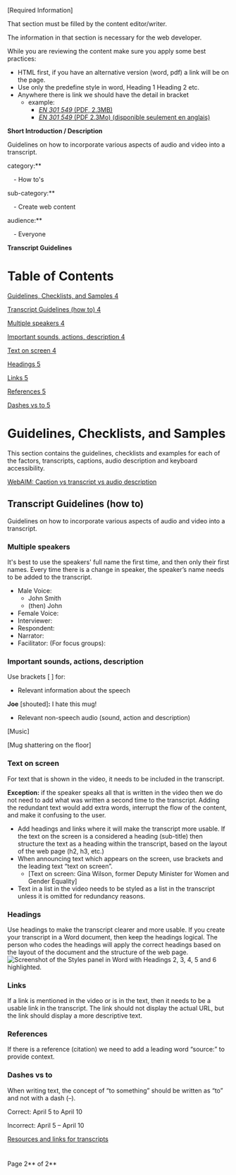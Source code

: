 ﻿

[Required Information]

That section must be filled by the content editor/writer.

The information in that section is necessary for the web developer.

While you are reviewing the content make sure you apply some best practices:

- HTML first, if you have an alternative version (word, pdf) a link will be on the page.
- Use only the <a name="_int_uked1wyz"></a>predefine style in <a name="_int_0fljzrjx"></a>word, Heading 1 Heading 2 etc.
- Anywhere there is link we should have the detail in bracket
  - example:
    - [*EN 301 549* (PDF, 2.3MB)](https://www.etsi.org/deliver/etsi_en/301500_301599/301549/03.02.01_60/en_301549v030201p.pdf)
    - [*EN 301 549* (PDF 2.3Mo) (disponible seulement en anglais)](https://www.etsi.org/deliver/etsi_en/301500_301599/301549/03.02.01_60/en_301549v030201p.pdf)

**Short Introduction / Description** 

Guidelines on how to incorporate various aspects of audio and video into a transcript.

category:** 

`  `- How to's 

sub-category:** 

`  `- Create web content 

audience:** 

`  `- Everyone 



**Transcript Guidelines** 


# **Table of Contents**
[Guidelines, Checklists, and Samples	4](#_toc141281508)

[Transcript Guidelines (how to)	4](#_toc141281509)

[Multiple speakers	4](#_toc141281510)

[Important sounds, actions, description	4](#_toc141281511)

[Text on screen	4](#_toc141281512)

[Headings	5](#_toc141281513)

[Links	5](#_toc141281514)

[References	5](#_toc141281515)

[Dashes vs to	5](#_toc141281516)





# <a name="_toc141281508"></a>**Guidelines, Checklists, and Samples**
This section contains the guidelines, checklists and examples for each of the factors, transcripts, captions, audio description and keyboard accessibility.

[WebAIM: Caption vs transcript vs audio description](https://webaim.org/techniques/captions/)
## <a name="_transcript_guidelines_(how"></a><a name="_hlk141281505"></a><a name="_toc141281509"></a>**Transcript Guidelines (how to)**
Guidelines on how to incorporate various aspects of audio and video into a transcript.
### <a name="_toc141281510"></a>**Multiple speakers**
It's best to use the speakers' full name the first time, and then only their first names. Every time there is a change in speaker, the speaker’s name needs to be added to the transcript.

- Male Voice:
  - John Smith
  - (then) John
- Female Voice:
- Interviewer:
- Respondent:
- Narrator:
- Facilitator: (For focus groups):
### <a name="_toc141281511"></a>**Important sounds, actions, description**
Use brackets <a name="_int_jsrb1qpd"></a>[ ] for:

- Relevant information about the speech

**Joe** [shouted]**:** I hate this mug! 

- Relevant non-speech audio (sound, action and description)

[Music]

[Mug shattering on the floor]
### <a name="_toc141281512"></a>**Text on screen**
For text that is shown in the video, it needs to be included in the transcript.

**Exception:** if the speaker speaks all that is written in the video then we do not need to add what was written a second time to the transcript. Adding the redundant text would add extra words, interrupt the flow of the content, and make it confusing to the user.

- Add headings and links where it will make the transcript more usable. If the text on the screen is a considered a heading (sub-title) then structure the text as a heading within the transcript, based on the layout of the web page (h2, h3, etc.)
- When announcing text which appears on the screen, use brackets and the leading text “text on screen”.
  - [Text on screen: Gina Wilson, former Deputy Minister for Women and Gender Equality]
- Text in a list in the video needs to be styled as a list in the transcript unless it is omitted for redundancy reasons.
### <a name="_toc141281513"></a>**Headings**
Use headings to make the transcript clearer and more usable. If you create your transcript in a Word document, then keep the headings logical. The person who codes the headings will apply the correct headings based on the layout of the document and the structure of the web page. 
![Screenshot of the Styles panel in Word with Headings 2, 3, 4, 5 and 6 highlighted.](Aspose.Words.27eba680-99c7-4305-9b4d-67dbcf0feb2b.001.png)
### <a name="_toc141281514"></a>**Links**
If a link is mentioned in the video or is in the text, then it needs to be a usable link in the transcript. The link should not display the actual URL, but the link should display a more descriptive text.
### <a name="_toc141281515"></a>**References**
If there is a reference (citation) we need to add a leading word “source:” to provide context.
### <a name="_toc141281516"></a>**Dashes vs to**
When writing text, the concept of “to something” should be written as “to” and not with a dash (–).

Correct: April 5 to April 10

Incorrect: April 5 – April 10

[Resources and links for transcripts](#_transcript_links)

<a name="_transcript_checklist"></a>
#
<a name="_audio_description_guidelines"></a>Page 2** of 2**

